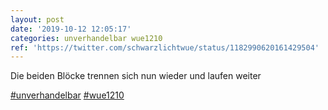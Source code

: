 ```yaml
---
layout: post
date: '2019-10-12 12:05:17'
categories: unverhandelbar wue1210
ref: 'https://twitter.com/schwarzlichtwue/status/1182990620161429504'
---
```

Die beiden Blöcke trennen sich nun wieder und laufen weiter

[#unverhandelbar](/t/unverhandelbar) [#wue1210](/t/wue1210)